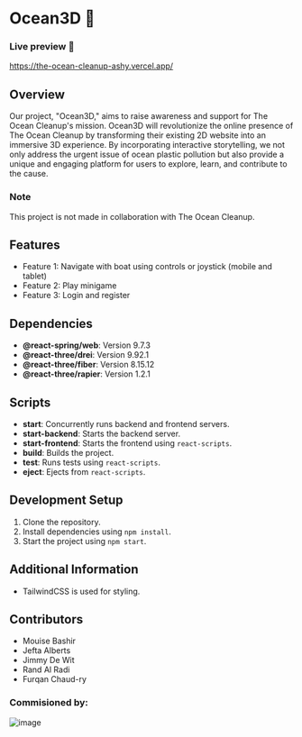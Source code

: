 # Ocean3D 🌊

### Live preview 🔴
https://the-ocean-cleanup-ashy.vercel.app/

## Overview
Our project, "Ocean3D," aims to raise awareness and support for The Ocean Cleanup's mission. Ocean3D will revolutionize the online presence of The Ocean Cleanup by transforming their existing 2D website into an immersive 3D experience. By incorporating interactive storytelling, we not only address the urgent issue of ocean plastic pollution but also provide a unique and engaging platform for users to explore, learn, and contribute to the cause.

### Note
This project is not made in collaboration with The Ocean Cleanup.

## Features
- Feature 1: Navigate with boat using controls or joystick (mobile and tablet)
- Feature 2: Play minigame
- Feature 3: Login and register


## Dependencies
- **@react-spring/web**: Version 9.7.3
- **@react-three/drei**: Version 9.92.1
- **@react-three/fiber**: Version 8.15.12
- **@react-three/rapier**: Version 1.2.1

## Scripts
- **start**: Concurrently runs backend and frontend servers.
- **start-backend**: Starts the backend server.
- **start-frontend**: Starts the frontend using `react-scripts`.
- **build**: Builds the project.
- **test**: Runs tests using `react-scripts`.
- **eject**: Ejects from `react-scripts`.

## Development Setup
1. Clone the repository.
2. Install dependencies using `npm install`.
3. Start the project using `npm start`.

## Additional Information
- TailwindCSS is used for styling.

## Contributors
- Mouise Bashir
- Jefta Alberts
- Jimmy De Wit
- Rand Al Radi
- Furqan Chaud-ry


### Commisioned by:
  ![image](https://github.com/mouise1111/the_ocean_cleanup/assets/74969971/e49671f5-7fe7-4783-a0f7-fc51020afb1a)

